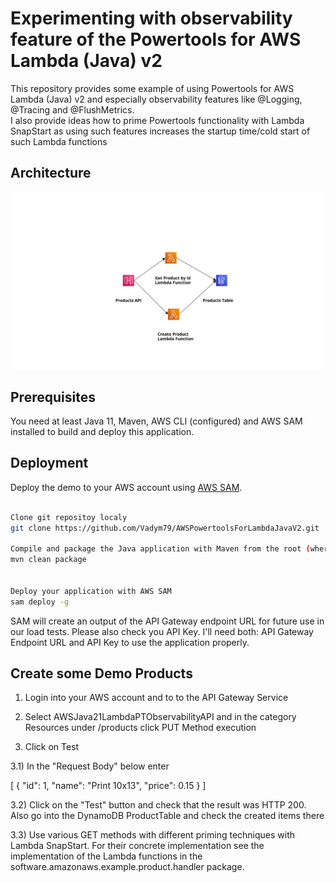 # Experimenting with observability feature of the Powertools for AWS Lambda (Java) v2

This repository provides some example of using Powertools for AWS Lambda (Java) v2 and especially observability features like 
@Logging, @Tracing and @FlushMetrics.  
I also provide ideas how to prime Powertools functionality with Lambda SnapStart as using such features increases the startup time/cold start of such Lambda functions 



## Architecture

<p align="center">
  <img src="/java21-lambda-observability/src/main/resources/img/app_arch.png" alt="Application Architecture"/>
</p>


## Prerequisites

You need at least Java 11, Maven, AWS CLI (configured) and AWS SAM installed to build and deploy this application.


## Deployment

 
Deploy the demo to your AWS account using [AWS SAM](https://aws.amazon.com/serverless/sam/).


```bash

Clone git repositoy localy
git clone https://github.com/Vadym79/AWSPowertoolsForLambdaJavaV2.git

Compile and package the Java application with Maven from the root (where pom.xml is located) of the project
mvn clean package


Deploy your application with AWS SAM
sam deploy -g
```
SAM will create an output of the API Gateway endpoint URL for future use in our load tests.
Please also check you API Key. I'll need both: API Gateway Endpoint URL and API Key to use the application properly.


## Create some Demo Products

1) Login into your AWS account and to to the API Gateway Service

2) Select AWSJava21LambdaPTObservabilityAPI and in the category Resources under /products click PUT Method execution

3) Click on Test 
 

3.1) In the "Request Body" below enter

[
    {
      "id": 1,
      "name": "Print 10x13",
      "price": 0.15
    }
]

3.2) Click on the "Test" button and check that the result was HTTP 200. Also go into the DynamoDB ProductTable and check the created items there

3.3) Use various GET methods with different priming techniques with Lambda SnapStart. For their concrete implementation see the   
implementation of the Lambda functions in the software.amazonaws.example.product.handler package.
